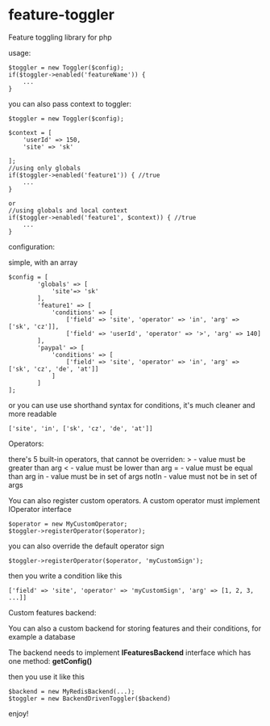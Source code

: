 feature-toggler
===============

Feature toggling library for php

usage:

````
$toggler = new Toggler($config);
if($toggler->enabled('featureName')) {
	...
}
````

you can also pass context to toggler:

````
$toggler = new Toggler($config);

$context = [
	'userId' => 150,
	'site' => 'sk'

];
//using only globals
if($toggler->enabled('feature1')) { //true
	...
}

or
//using globals and local context
if($toggler->enabled('feature1', $context)) { //true
	...
}
````

configuration:

simple, with an array

````
$config = [
		'globals' => [
			'site'=> 'sk'
		],
		'feature1' => [
			'conditions' => [
				['field' => 'site', 'operator' => 'in', 'arg' => ['sk', 'cz']],
				['field' => 'userId', 'operator' => '>', 'arg' => 140]
		],
		'paypal' => [
			'conditions' => [
				['field' => 'site', 'operator' => 'in', 'arg' => ['sk', 'cz', 'de', 'at']]
			]
		]
];
````

or you can use use shorthand syntax for conditions, it's much cleaner and more readable
````
['site', 'in', ['sk', 'cz', 'de', 'at']]
````

Operators:

there's 5 built-in operators, that cannot be overriden:
	> - value must be greater than arg
	< - value must be lower than arg
	= - value must be equal than arg
	in - value must be in set of args
	notIn - value must not be in set of args

You can also register custom operators. A custom operator must implement IOperator interface
````
$operator = new MyCustomOperator;
$toggler->registerOperator($operator);
````

you can also override the default operator sign

````
$toggler->registerOperator($operator, 'myCustomSign');
````

then you write a condition like this

````
['field' => 'site', 'operator' => 'myCustomSign', 'arg' => [1, 2, 3, ...]]
````

Custom features backend:

You can also a custom backend for storing features and their conditions, for example a database

The backend needs to implement **IFeaturesBackend** interface which has one method: **getConfig()**

then you use it like this

````
$backend = new MyRedisBackend(...);
$toggler = new BackendDrivenToggler($backend)
````

enjoy!
